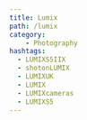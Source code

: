 ```yaml
---
title: Lumix
path: /lumix
category: 
    - Photography
hashtags:
  - LUMIXS5IIX
  - shotonLUMIX
  - LUMIXUK
  - LUMIX
  - LUMIXcameras  
  - LUMIXS5
---
```

